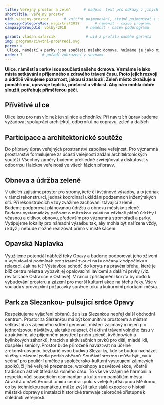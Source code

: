 ```yaml
---
title: Veřejný prostor a zeleň      # nadpis, text pro odkazy z jiných stranek
shortTitle: Veřejný prostor
uid: verejny-prostor       # vnitřni pojmenování, stejně pojmenovat i soubor
campaignCategoryUid: magistrat2018       # neměnit - nazev programu
campaignGroupUid: volby-2018         # neměnit - nazev podprogramu

garant: vladan.safarcik              # uid z profilu daného garanta
img: program/zivotni-prostredi.svg
perex: >
 Ulice, náměstí a parky jsou součástí našeho domova. Vnímáme je jako místa setkávání a příjemného a zdravého trávení času. Proto jejich rozvoji a údržbě věnujeme pozornost, jakou si zaslouží. 
order: 7         # pořadí zobrazení v seznamu
---
```


**Ulice, náměstí a parky jsou součástí našeho domova. Vnímáme je jako místa setkávání a příjemného a zdravého trávení času. Proto jejich rozvoji a údržbě věnujeme pozornost, jakou si zaslouží. Zeleň město zkrášluje a pomáhá mu, upravuje teplotu, prašnost a vlhkost. Aby nám mohla dobře sloužit, potřebuje přiměřenou péči.**    <!-- Zvýrazněný text na začátku  stránky -->

## Přívětivé ulice    
<p> Ulice jsou pro nás víc než jen silnice a chodníky. Při návrzích úprav budeme vyžadovat spolupráci architektů, odborníků na dopravu, zeleň a dalších
</p>


## Participace a architektonické soutěže
<p>Do přípravy úprav veřejných prostranství zapojíme veřejnost. Pro významná prostranství formulujeme za účasti veřejnosti zadání architektonických soutěží. Všechny záměry budeme přehledně zveřejňovat a diskutovat s odbornou i laickou veřejností ve všech fázích přípravy. </p>



## Obnova a údržba zeleně
<p>V ulicích zajistíme prostor pro stromy, keře či květinové výsadby, a to jednak v rámci rekonstrukcí, jednak koordinací ukládání podzemních inženýrských sítí. Při rekonstrukcích vždy zvážíme zachování stávající zeleně.<br>
Budeme podporovat plánovanou údržbu a obnovu městské zeleně. <br>
Budeme systematicky pečovat o městskou zeleň na základě plánů údržby i včasnou a citlivou obnovu, především pro významná stromořadí a parky. Vytipujeme lokality pro náhradní výsadbu tak, aby mohla být nařízena vždy, i když ji nebude možné realizovat přímo v místě kácení.
</p>

## Opavská Náplavka
<p>Využijeme potenciál nábřeží řeky Opavy a budeme podporovat jeho oživení a vybudování podmínek pro zázemí zvoucí naše občany k odpočinku a relaxaci. Jak na to? Výstavbou schodů do koryta na pravém břehu, které je blíž centru města a vybavit jej opalovacími lavicemi a dalšími prvky (viz. revitalizace Ostravice v Ostravě). V rámci zpřístupnění koryta by došlo k vybudování prostoru a zázemí pro menší kulturní akce na břehu řeky. Vše v souladu s provozními požadavky správce toku a kulturními prioritami města.</p>


## Park za Slezankou- pulsující srdce Opavy
<p>Respektujeme vyjádření občanů, že si za Slezankou nepřejí další obchodní centrum. Prostor za Slezankou má být komunitním prostorem a místem setkávání a vzájemného sdílení generací, místem zajímavým nejen pro jednorázovou návštěvu, ale také relaxaci, či aktivní trávení volného času v atraktivním, ale příjemném prostředí plném zeleně, květinových a bylinkových záhonků, hracích a aktivizačních prvků pro děti, mladé lidi, dospělé i seniory. Prostor bude přirozeně navazovat na účelně zrekonstruovanou bezbariérovou budovu Slezanky, kde se budou nacházet služby a zázemí podle potřeb občanů. Součástí prostoru může být „malá scéna“ pro pouliční umělce a společensko-kulturní vystoupení zájmových spolků, či jiné veřejné prezentace, workshopy a osvětové akce, včetně tradičních aktivit Střediska volného času. To vše ve vzájemné harmonii a respektu vůči sousedícím dominantám a kulturním památkám města. Atraktivitu návštěvnosti tohoto centra spolu s veřejně přístupnou Měnírnou, co by technickou památkou, může zvýšit také stálá expozice o historii městské dopravy s instalací historické tramvaje celoročně přístupné k shlédnutí veřejnosti.</p>



